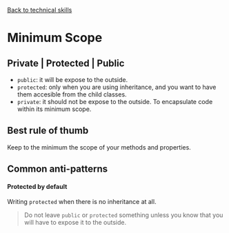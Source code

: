 [Back to technical skills](../technical-skills)

# Minimum Scope

## Private | Protected | Public

* `public`: it will be expose to the outside.
* `protected`: only when you are using inheritance, and you want to have them accesible from the child classes.
* `private`: it should not be expose to the outside. To encapsulate code within its minimum scope. 

## Best rule of thumb

Keep to the minimum the scope of your methods and properties.


## Common anti-patterns

#### Protected by default

Writing `protected` when there is no inheritance at all. 

> Do not leave `public` or `protected` something unless you know that you will have to expose it to the outside.


